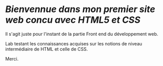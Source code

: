 # _Bienvennue dans mon premier site web concu avec HTML5 et CSS_

Il s'agit juste pour l'instant de la partie Front end du développement web.

Lab testant les connaissances acquises sur les notions de niveau intermédiaire de HTML et celle de CSS.

Merci.
